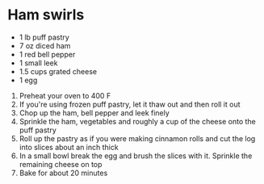 
# Ham swirls 

- 1 lb puff pastry 
- 7 oz diced ham
- 1 red bell pepper
- 1 small leek
- 1.5 cups grated cheese
- 1 egg

1. Preheat your oven to 400 F
2. If you're using frozen puff pastry, let it thaw out and then roll it out
3. Chop up the ham, bell pepper and leek finely
4. Sprinkle the ham, vegetables and roughly a cup of the cheese onto the puff pastry
5. Roll up the pastry as if you were making cinnamon rolls and cut the log into slices about an inch thick
6. In a small bowl break the egg and brush the slices with it. Sprinkle the remaining cheese on top
7. Bake for about 20 minutes
